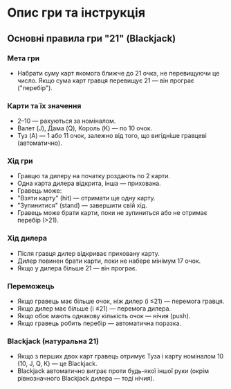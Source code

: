 # Опис гри та інструкція

## Основні правила гри "21" (Blackjack)
### Мета гри
- Набрати суму карт якомога ближче до 21 очка, не перевищуючи це число. Якщо сума карт гравця перевищує 21 — він програє ("перебір").

### Карти та їх значення

- 2–10 — рахуються за номіналом.
- Валет (J), Дама (Q), Король (K) — по 10 очок.
- Туз (A) — 1 або 11 очок, залежно від того, що вигідніше гравцеві (автоматично).

### Хід гри

- Гравцю та дилеру на початку роздають по 2 карти.
-  Одна карта дилера відкрита, інша — прихована.
- Гравець може:
- "Взяти карту" (hit) — отримати ще одну карту.
- "Зупинитися" (stand) — завершити свій хід.
- Гравець може брати карти, поки не зупиниться або не отримає перебір (>21).

### Хід дилера

- Після гравця дилер відкриває приховану карту.
- Дилер повинен брати карти, поки не набере мінімум 17 очок.
- Якщо у дилера більше 21 — він програє.

### Переможець

- Якщо гравець має більше очок, ніж дилер (і ≤21) — перемога гравця.
- Якщо дилер має більше (і ≤21) — перемога дилера.
- Якщо обоє мають однакову кількість очок — нічия (push).
- Якщо гравець робить перебір — автоматична поразка.

### Blackjack (натуральна 21)

- Якщо з перших двох карт гравець отримує Туза і карту номіналом 10 (10, J, Q, K) — це Blackjack.
- Blackjack автоматично виграє проти будь-якої іншої руки (окрім рівнозначного Blackjack дилера — тоді нічия).